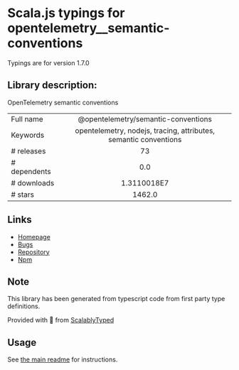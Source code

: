 
# Scala.js typings for opentelemetry__semantic-conventions

Typings are for version 1.7.0

## Library description:
OpenTelemetry semantic conventions

|                    |                 |
| ------------------ | :-------------: |
| Full name          | @opentelemetry/semantic-conventions |
| Keywords           | opentelemetry, nodejs, tracing, attributes, semantic conventions |
| # releases         | 73 |
| # dependents       | 0.0 |
| # downloads        | 1.3110018E7 |
| # stars            | 1462.0 |

## Links
- [Homepage](https://github.com/open-telemetry/opentelemetry-js/tree/main/packages/opentelemetry-semantic-conventions)
- [Bugs](https://github.com/open-telemetry/opentelemetry-js/issues)
- [Repository](https://github.com/open-telemetry/opentelemetry-js)
- [Npm](https://www.npmjs.com/package/%40opentelemetry%2Fsemantic-conventions)
    


## Note
This library has been generated from typescript code from first party type definitions.

Provided with :purple_heart: from [ScalablyTyped](https://github.com/oyvindberg/ScalablyTyped)

## Usage
See [the main readme](../../readme.md) for instructions.


